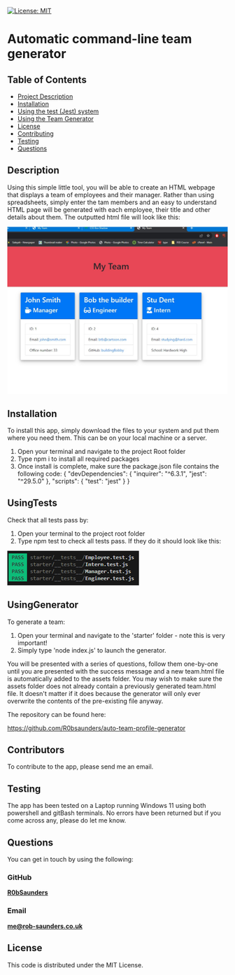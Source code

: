 
[![License: MIT](https://img.shields.io/badge/License-MIT-yellow.svg)](https://opensource.org/licenses/MIT)
# Automatic command-line team generator

## Table of Contents

- [Project Description](#Description)
- [Installation](#Installation)
- [Using the test (Jest) system](#UsingTests)
- [Using the Team Generator](#UsingGenerator)
- [License](#License)
- [Contributing](#Contributing)
- [Testing](#Testing)
- [Questions](#Questions)

## Description
Using this simple little tool, you will be able to create an HTML webpage that displays a team of employees and their manager. Rather than using spreadsheets, simply enter the tam members and an easy to understand HTML page will be generated with each employee, their title and other details about them. The outputted html file will look like this:

![Command-line team generator screenshot](./assets/images/app-screenshot.jpg)

## Installation
To install this app, simply download the files to your system and put them where you need them. This can be on your local machine or a server. 

1. Open your terminal and navigate to the project Root folder
2. Type npm i to install all required packages
3. Once install is complete, make sure the package.json file contains the following code:
    {
    "devDependencies": {
        "inquirer": "^6.3.1",
        "jest": "^29.5.0"
    },
    "scripts": {
        "test": "jest"
    }
    }

## UsingTests

Check that all tests pass by:
1. Open your terminal to the project root folder
2. Type npm test to check all tests pass. If they do it should look like this:

![Example of test passing in the CLI](./assets/images/test-pass.png)


## UsingGenerator

To generate a team:
1. Open your terminal and navigate to the 'starter' folder - note this is very important!
2. Simply type 'node index.js' to launch the generator.

You will be presented with a series of questions, follow them one-by-one until you are presented with the success message and a new team.html file is automatically added to the assets folder. You may wish to make sure the assets folder does not already contain a previously generated team.html file. It doesn't matter if it does because the generator will only ever overwrite the contents of the pre-existing file anyway.

The repository can be found here:

https://github.com/R0bsaunders/auto-team-profile-generator

## Contributors
To contribute to the app, please send me an email.

## Testing
The app has been tested on a Laptop running Windows 11 using both powershell and gitBash terminals. No errors have been returned but if you come across any, please do let me know.

## Questions
You can get in touch by using the following:

### GitHub
**[R0bSaunders](https://github.com/R0bSaunders)**

### Email
**[me@rob-saunders.co.uk](me@rob-saunders.co.uk)**

## License
This code is distributed under the MIT License.
